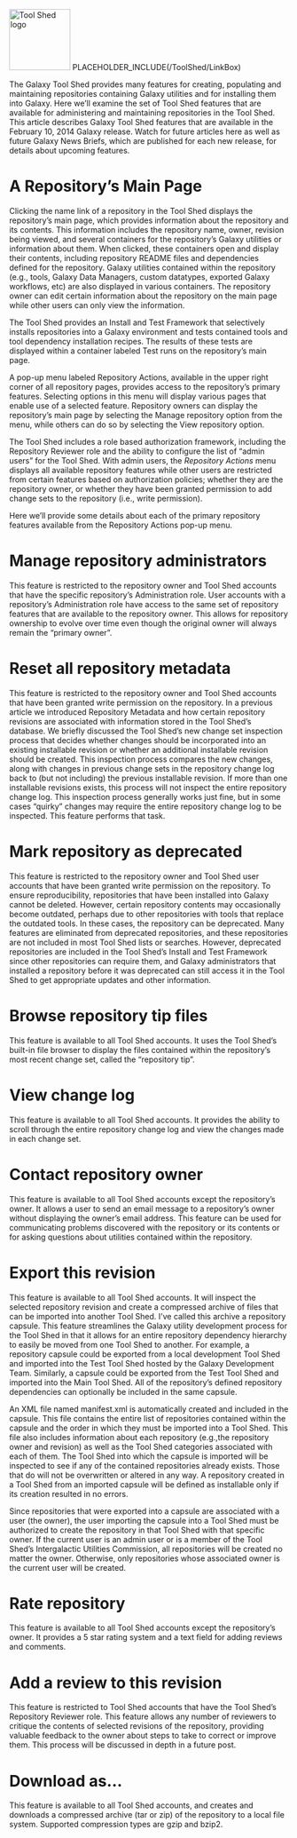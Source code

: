 <div class='right'> <a href='/ToolShed'><img src='/Images/Logos/ToolShed.jpg' alt='Tool Shed logo' height="110px" /></a> PLACEHOLDER_INCLUDE(/ToolShed/LinkBox) </div>

The Galaxy Tool Shed provides many features for creating, populating and maintaining repositories containing Galaxy utilities and for installing them into Galaxy.  Here we’ll examine the set of Tool Shed features that are available for administering and maintaining repositories in the Tool Shed.  This article describes Galaxy Tool Shed features that are available in the February 10, 2014 Galaxy release.  Watch for future articles here as well as future Galaxy News Briefs, which are published for each new release, for details about upcoming features.

# A Repository’s Main Page

Clicking the name link of a repository in the Tool Shed displays the repository’s main page, which provides information about the repository and its contents.  This information includes the repository name, owner, revision being viewed, and several containers for the repository’s Galaxy utilities or information about them.  When clicked, these containers open and display their contents, including repository README files and dependencies defined for the repository.  Galaxy utilities contained within the repository (e.g., tools, Galaxy Data Managers, custom datatypes, exported Galaxy workflows, etc) are also displayed in various containers.  The repository owner can edit certain information about the repository on the main page while other users can only view the information.

The Tool Shed provides an Install and Test Framework that selectively installs repositories into a Galaxy environment and tests contained tools and tool dependency installation recipes.  The results of these tests are displayed within a container labeled Test runs on the repository’s main page.

A pop-up menu labeled Repository Actions, available in the upper right corner of all repository pages, provides access to the repository’s primary features.  Selecting options in this menu will display various pages that enable use of a selected feature.  Repository owners can display the repository’s main page by selecting the Manage repository option from the menu, while others can do so by selecting the View repository option.

The Tool Shed includes a role based authorization framework, including the Repository Reviewer role and the ability to configure the list of “admin users” for the Tool Shed.  With admin users, the *Repository Actions* menu displays all available repository features while other users are restricted from certain features based on authorization policies; whether they are the repository owner, or whether they have been granted permission to add change sets to the repository (i.e., write permission).

Here we’ll provide some details about each of the primary repository features available from the Repository Actions pop-up menu.

# Manage repository administrators

This feature is restricted to the repository owner and Tool Shed accounts that have the specific repository’s Administration role.  User accounts with a repository’s Administration role have access to the same set of repository features that are available to the repository owner.  This allows for repository ownership to evolve over time even though the original owner will always remain the “primary owner”.

# Reset all repository metadata

This feature is restricted to the repository owner and Tool Shed accounts that have been granted write permission on the repository.  In a previous article we introduced Repository Metadata and how certain repository revisions are associated with information stored in the Tool Shed’s database.  We briefly discussed the Tool Shed’s new change set inspection process that decides whether changes should be incorporated into an existing installable revision or whether an additional installable revision should be created.  This inspection process compares the new changes, along with changes in previous change sets in the repository change log back to (but not including) the previous installable revision.  If more than one installable revisions exists, this process will not inspect the entire repository change log.  This inspection process generally works just fine, but in some cases “quirky” changes may require the entire repository change log to be inspected.  This feature performs that task.

# Mark repository as deprecated

This feature is restricted to the repository owner and Tool Shed user accounts that have been granted write permission on the repository.  To ensure reproducibility, repositories that have been installed into Galaxy cannot be deleted.  However, certain repository contents may occasionally become outdated, perhaps due to other repositories with tools that replace the outdated tools.  In these cases, the repository can be deprecated.  Many features are eliminated from deprecated repositories, and these repositories are not included in most Tool Shed lists or searches.  However, deprecated repositories are included in the Tool Shed’s Install and Test Framework since other repositories can require them, and Galaxy administrators that installed a repository before it was deprecated can still access it in the Tool Shed to get appropriate updates and other information.

# Browse repository tip files

This feature is available to all Tool Shed accounts.  It uses the Tool Shed’s built-in file browser to display the files contained within the repository’s most recent change set, called the “repository tip”.

# View change log

This feature is available to all Tool Shed accounts.  It provides the ability to scroll through the entire repository change log and view the changes made in each change set.

# Contact repository owner

This feature is available to all Tool Shed accounts except the repository’s owner.  It allows a user to send an email message to a repository’s owner without displaying the owner’s email address.  This feature can be used for communicating problems discovered with the repository or its contents or for asking questions about utilities contained within the repository.

# Export this revision

This feature is available to all Tool Shed accounts.  It will inspect the selected repository revision and create a compressed archive of files that can be imported into another Tool Shed.  I’ve called this archive a repository capsule.  This feature streamlines the Galaxy utility development process for the Tool Shed in that it allows for an entire repository dependency hierarchy to easily be moved from one Tool Shed to another.  For example, a repository capsule could be exported from a local development Tool Shed and imported into the Test Tool Shed hosted by the Galaxy Development Team.  Similarly, a capsule could be exported from the Test Tool Shed and imported into the Main Tool Shed.  All of the repository’s defined repository dependencies can optionally be included in the same capsule.

An XML file named manifest.xml is automatically created and included in the capsule.  This file contains the entire list of repositories contained within the capsule and the order in which they must be imported into a Tool Shed.  This file also includes information about each repository (e.g.,the repository owner and revision) as well as the Tool Shed categories associated with each of them.  The Tool Shed into which the capsule is imported will be inspected to see if any of the contained repositories already exists.  Those that do will not be overwritten or altered in any way.  A repository created in a Tool Shed from an imported capsule will be defined as installable only if its creation resulted in no errors.

Since repositories that were exported into a capsule are associated with a user (the owner), the user importing the capsule into a Tool Shed must be authorized to create the repository in that Tool Shed with that specific owner.  If the current user is an admin user or is a member of the Tool Shed’s Intergalactic Utilities Commission, all repositories will be created no matter the owner.  Otherwise, only repositories whose associated owner is the current user will be created.

# Rate repository

This feature is available to all Tool Shed accounts except the repository’s owner.  It provides a 5 star rating system and a text field for adding reviews and comments.

# Add a review to this revision

This feature is restricted to Tool Shed accounts that have the Tool Shed’s Repository Reviewer role.  This feature allows any number of reviewers to critique the contents of selected revisions of the repository, providing valuable feedback to the owner about steps to take to correct or improve them.  This process will be discussed in depth in a future post.

# Download as…

This feature is available to all Tool Shed accounts, and creates and downloads a compressed archive (tar or zip) of the repository to a local file system.  Supported compression types are gzip and bzip2.
